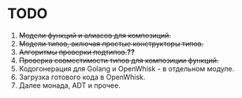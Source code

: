 # TODO

1. ~~Модели функций и алиасов для композиций.~~
2. ~~Модели типов, включая простые конструкторы типов.~~
3. ~~Алгоритмы проверки подтипов.~~**??**
4. ~~Проверка совместимости типов для композиции функций.~~
5. Кодогонерация для Golang и OpenWhisk - в отдельном модуле.
6. Загрузка готового кода в OpenWhisk.
7. Далее монада, ADT и прочее.